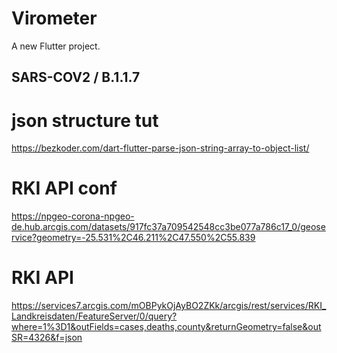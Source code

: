 # Virometer

A new Flutter project.

## SARS-COV2 / B.1.1.7
# json structure tut
https://bezkoder.com/dart-flutter-parse-json-string-array-to-object-list/
# RKI API conf
https://npgeo-corona-npgeo-de.hub.arcgis.com/datasets/917fc37a709542548cc3be077a786c17_0/geoservice?geometry=-25.531%2C46.211%2C47.550%2C55.839
# RKI API
https://services7.arcgis.com/mOBPykOjAyBO2ZKk/arcgis/rest/services/RKI_Landkreisdaten/FeatureServer/0/query?where=1%3D1&outFields=cases,deaths,county&returnGeometry=false&outSR=4326&f=json